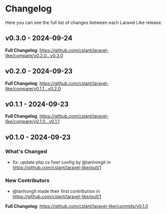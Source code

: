 # Changelog

Here you can see the full list of changes between each Laravel Like release.

## v0.3.0 - 2024-09-24

**Full Changelog**: https://github.com/cslant/laravel-like/compare/v0.2.0...v0.3.0

## v0.2.0 - 2024-09-23

**Full Changelog**: https://github.com/cslant/laravel-like/compare/v0.1.1...v0.2.0

## v0.1.1 - 2024-09-23

**Full Changelog**: https://github.com/cslant/laravel-like/compare/v0.1.0...v0.1.1

## v0.1.0 - 2024-09-23

### What's Changed

* fix: update php cs fixer config by @tanhongit in https://github.com/cslant/laravel-like/pull/1

### New Contributors

* @tanhongit made their first contribution in https://github.com/cslant/laravel-like/pull/1

**Full Changelog**: https://github.com/cslant/laravel-like/commits/v0.1.0
